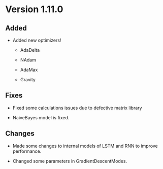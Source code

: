 # Version 1.11.0

## Added

* Added new optimizers!
  
  * AdaDelta
    
  * NAdam
    
  * AdaMax

  * Gravity 

## Fixes

* Fixed some calculations issues due to defective matrix library

* NaiveBayes model is fixed.

## Changes

* Made some changes to internal models of LSTM and RNN to improve performance.

* Changed some parameters in GradientDescentModes.
